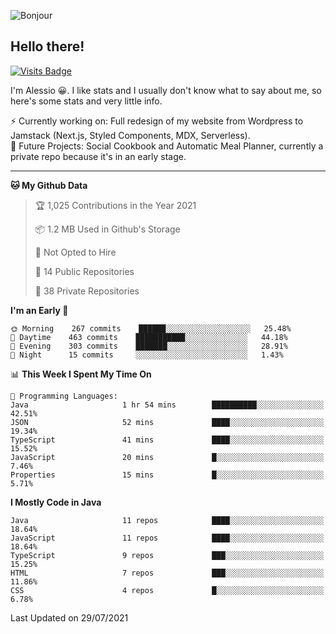 ![Bonjour](https://i.redd.it/ayih4qogh2a51.png)

## Hello there!
[![Visits Badge](https://badges.pufler.dev/visits/PandaSekh/PandaSekh)](https://alessiofranceschi.me)

I'm Alessio 😀. I like stats and I usually don't know what to say about me, so here's some stats and very little info.

⚡ Currently working on: Full redesign of my website from Wordpress to Jamstack (Next.js, Styled Components, MDX, Serverless).  
🤔 Future Projects: Social Cookbook and Automatic Meal Planner, currently a private repo because it's in an early stage.

---

<!--START_SECTION:waka-->
**🐱 My Github Data** 

> 🏆 1,025 Contributions in the Year 2021
 > 
> 📦 1.2 MB Used in Github's Storage 
 > 
> 🚫 Not Opted to Hire
 > 
> 📜 14 Public Repositories 
 > 
> 🔑 38 Private Repositories  
 > 
**I'm an Early 🐤** 

```text
🌞 Morning    267 commits    ██████░░░░░░░░░░░░░░░░░░░   25.48% 
🌆 Daytime    463 commits    ███████████░░░░░░░░░░░░░░   44.18% 
🌃 Evening    303 commits    ███████░░░░░░░░░░░░░░░░░░   28.91% 
🌙 Night      15 commits     ░░░░░░░░░░░░░░░░░░░░░░░░░   1.43%

```


📊 **This Week I Spent My Time On** 

```text
💬 Programming Languages: 
Java                     1 hr 54 mins        ██████████░░░░░░░░░░░░░░░   42.51% 
JSON                     52 mins             ████░░░░░░░░░░░░░░░░░░░░░   19.34% 
TypeScript               41 mins             ████░░░░░░░░░░░░░░░░░░░░░   15.52% 
JavaScript               20 mins             █░░░░░░░░░░░░░░░░░░░░░░░░   7.46% 
Properties               15 mins             █░░░░░░░░░░░░░░░░░░░░░░░░   5.71%

```

**I Mostly Code in Java** 

```text
Java                     11 repos            ████░░░░░░░░░░░░░░░░░░░░░   18.64% 
JavaScript               11 repos            ████░░░░░░░░░░░░░░░░░░░░░   18.64% 
TypeScript               9 repos             ███░░░░░░░░░░░░░░░░░░░░░░   15.25% 
HTML                     7 repos             ███░░░░░░░░░░░░░░░░░░░░░░   11.86% 
CSS                      4 repos             █░░░░░░░░░░░░░░░░░░░░░░░░   6.78%

```



 Last Updated on 29/07/2021
<!--END_SECTION:waka-->
